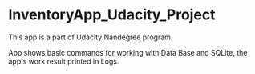 # InventoryApp_Udacity_Project
This app is a part of Udacity Nandegree program. 

App shows basic commands for working with Data Base and SQLite, the app's work result printed in Logs. 
